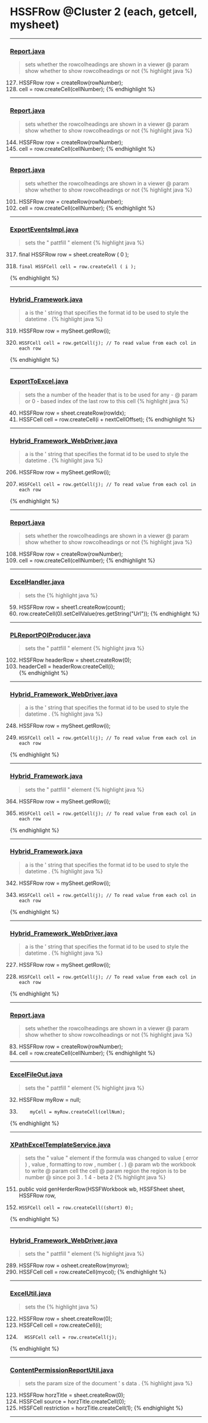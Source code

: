 # HSSFRow @Cluster 2 (each, getcell, mysheet)

***

### [Report.java](https://searchcode.com/codesearch/view/111804187/)
> sets whether the rowcolheadings are shown in a viewer @ param show whether to show rowcolheadings or not 
{% highlight java %}
127. HSSFRow row = createRow(rowNumber);
128. cell = row.createCell(cellNumber);
{% endhighlight %}

***

### [Report.java](https://searchcode.com/codesearch/view/111804187/)
> sets whether the rowcolheadings are shown in a viewer @ param show whether to show rowcolheadings or not 
{% highlight java %}
144. HSSFRow row = createRow(rowNumber);
145. cell = row.createCell(cellNumber);
{% endhighlight %}

***

### [Report.java](https://searchcode.com/codesearch/view/111804187/)
> sets whether the rowcolheadings are shown in a viewer @ param show whether to show rowcolheadings or not 
{% highlight java %}
101. HSSFRow row = createRow(rowNumber);
102. cell = row.createCell(cellNumber);
{% endhighlight %}

***

### [ExportEventsImpl.java](https://searchcode.com/codesearch/view/122444114/)
> sets the " pattfill " element 
{% highlight java %}
317. final HSSFRow row = sheet.createRow ( 0 );
323.     final HSSFCell cell = row.createCell ( i );
{% endhighlight %}

***

### [Hybrid_Framework.java](https://searchcode.com/codesearch/view/71798596/)
> a is the ' string that specifies the format id to be used to style the datetime . 
{% highlight java %}
319. HSSFRow row = mySheet.getRow(i);
321.     HSSFCell cell = row.getCell(j); // To read value from each col in each row
{% endhighlight %}

***

### [ExportToExcel.java](https://searchcode.com/codesearch/view/46011490/)
> sets the a number of the header that is to be used for any - @ param or 0 - based index of the last row to this cell 
{% highlight java %}
40. HSSFRow row = sheet.createRow(rowIdx);
54.   HSSFCell cell = row.createCell(i + nextCellOffset);
{% endhighlight %}

***

### [Hybrid_Framework_WebDriver.java](https://searchcode.com/codesearch/view/71798609/)
> a is the ' string that specifies the format id to be used to style the datetime . 
{% highlight java %}
206. HSSFRow row = mySheet.getRow(i);
208.     HSSFCell cell = row.getCell(j); // To read value from each col in each row
{% endhighlight %}

***

### [Report.java](https://searchcode.com/codesearch/view/111804187/)
> sets whether the rowcolheadings are shown in a viewer @ param show whether to show rowcolheadings or not 
{% highlight java %}
108. HSSFRow row = createRow(rowNumber);
109. cell = row.createCell(cellNumber);
{% endhighlight %}

***

### [ExcelHandler.java](https://searchcode.com/codesearch/view/71586384/)
> sets the 
{% highlight java %}
59. HSSFRow row = sheet1.createRow(count); 
60. row.createCell(0).setCellValue(res.getString("Url")); 
{% endhighlight %}

***

### [PLReportPOIProducer.java](https://searchcode.com/codesearch/view/43507470/)
> sets the " pattfill " element 
{% highlight java %}
102. HSSFRow headerRow = sheet.createRow(0);
118.   headerCell = headerRow.createCell(i);            
{% endhighlight %}

***

### [Hybrid_Framework_WebDriver.java](https://searchcode.com/codesearch/view/71798609/)
> a is the ' string that specifies the format id to be used to style the datetime . 
{% highlight java %}
248. HSSFRow row = mySheet.getRow(i);
250.     HSSFCell cell = row.getCell(j); // To read value from each col in each row
{% endhighlight %}

***

### [Hybrid_Framework.java](https://searchcode.com/codesearch/view/71798596/)
> sets the " pattfill " element 
{% highlight java %}
364. HSSFRow row = mySheet.getRow(i);
366.     HSSFCell cell = row.getCell(j); // To read value from each col in each row
{% endhighlight %}

***

### [Hybrid_Framework.java](https://searchcode.com/codesearch/view/71798596/)
> a is the ' string that specifies the format id to be used to style the datetime . 
{% highlight java %}
342. HSSFRow row = mySheet.getRow(i);
344.     HSSFCell cell = row.getCell(j); // To read value from each col in each row
{% endhighlight %}

***

### [Hybrid_Framework_WebDriver.java](https://searchcode.com/codesearch/view/71798609/)
> a is the ' string that specifies the format id to be used to style the datetime . 
{% highlight java %}
227. HSSFRow row = mySheet.getRow(i);
229.     HSSFCell cell = row.getCell(j); // To read value from each col in each row
{% endhighlight %}

***

### [Report.java](https://searchcode.com/codesearch/view/111804187/)
> sets whether the rowcolheadings are shown in a viewer @ param show whether to show rowcolheadings or not 
{% highlight java %}
83. HSSFRow row = createRow(rowNumber);
84. cell = row.createCell(cellNumber);
{% endhighlight %}

***

### [ExcelFileOut.java](https://searchcode.com/codesearch/view/35739735/)
> sets the " pattfill " element 
{% highlight java %}
32. HSSFRow myRow = null;
57.         myCell = myRow.createCell(cellNum);
{% endhighlight %}

***

### [XPathExcelTemplateService.java](https://searchcode.com/codesearch/view/114533602/)
> sets the " value " element if the formula was changed to value ( error ) , value , formatting to row , number ( . ) @ param wb the workbook to write @ param cell the cell @ param region the region is to be number @ since poi 3 . 1 4 - beta 2 
{% highlight java %}
151. public void genHerderRow(HSSFWorkbook wb, HSSFSheet sheet, HSSFRow row,
166.     HSSFCell cell = row.createCell((short) 0);
{% endhighlight %}

***

### [Hybrid_Framework_WebDriver.java](https://searchcode.com/codesearch/view/71798609/)
> sets the " pattfill " element 
{% highlight java %}
289. HSSFRow row = osheet.createRow(myrow);
291. HSSFCell cell = row.createCell(mycol);
{% endhighlight %}

***

### [ExcelUtil.java](https://searchcode.com/codesearch/view/73315299/)
> sets the 
{% highlight java %}
122. HSSFRow row = sheet.createRow(0);
124.   HSSFCell cell = row.createCell(i);
149.       HSSFCell cell = row.createCell(j);
{% endhighlight %}

***

### [ContentPermissionReportUtil.java](https://searchcode.com/codesearch/view/43507489/)
> sets the param size of the document ' s data . 
{% highlight java %}
123. HSSFRow horzTitle = sheet.createRow(0);
124. HSSFCell source = horzTitle.createCell(0);
127. HSSFCell restriction = horzTitle.createCell(1);
{% endhighlight %}

***

